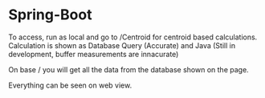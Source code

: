 # Spring-Boot

To access, run as local and go to /Centroid for centroid based calculations. 
Calculation is shown as Database Query (Accurate) and Java (Still in development, buffer measurements are innacurate)

On base / you will get all the data from the database shown on the page.

Everything can be seen on web view.
